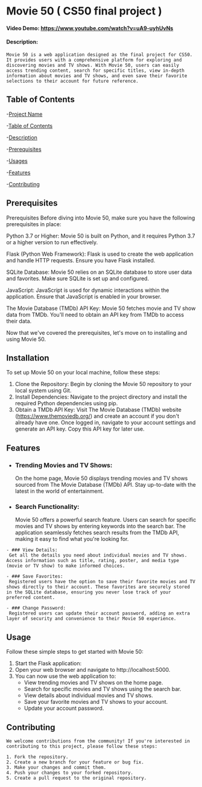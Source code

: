    # Movie 50 ( CS50 final project )

#### Video Demo: https://www.youtube.com/watch?v=uA9-uyhUvNs

#### Description:
    Movie 50 is a web application designed as the final project for CS50. It provides users with a comprehensive platform for exploring and discovering movies and TV shows. With Movie 50, users can easily access trending content, search for specific titles, view in-depth information about movies and TV shows, and even save their favorite selections to their account for future reference.

## Table of Contents

-[Project Name](#project-name)

-[Table of Contents](#table-of-contents)

-[Description](#description)

-[Prerequisites](#prerequisites)

-[Usages](#usage)

-[Features](#features)

-[Contributing](#contributing)

## Prerequisites
Prerequisites
Before diving into Movie 50, make sure you have the following prerequisites in place:

Python 3.7 or Higher: Movie 50 is built on Python, and it requires Python 3.7 or a higher version to run effectively.

Flask (Python Web Framework): Flask is used to create the web application and handle HTTP requests. Ensure you have Flask installed.

SQLite Database: Movie 50 relies on an SQLite database to store user data and favorites. Make sure SQLite is set up and configured.

JavaScript: JavaScript is used for dynamic interactions within the application. Ensure that JavaScript is enabled in your browser.

The Movie Database (TMDb) API Key: Movie 50 fetches movie and TV show data from TMDb. You'll need to obtain an API key from TMDb to access their data.

Now that we've covered the prerequisites, let's move on to installing and using Movie 50.

## Installation
To set up Movie 50 on your local machine, follow these steps:
 1. Clone the Repository: Begin by cloning the Movie 50 repository to your local system using Git.
 2. Install Dependencies: Navigate to the project directory and install the required Python dependencies using pip.
 3. Obtain a TMDb API Key: Visit The Movie Database (TMDb) website (https://www.themoviedb.org/) and create an     account if you don't already have one. Once logged in, navigate to your account settings and generate an API key. Copy this API key for later use.
    

## Features
   - ### Trending Movies and TV Shows: 
     On the home page, Movie 50 displays trending movies and TV shows sourced from The Movie Database (TMDb) API. Stay up-to-date with the latest in the world of entertainment.

   - ### Search Functionality: 
     Movie 50 offers a powerful search feature. Users can search for specific movies and TV shows by entering keywords into the search bar. The application seamlessly fetches search results from the TMDb API, making it easy to find what you're looking for.

    - ### View Details: 
     Get all the details you need about individual movies and TV shows. Access information such as title, rating, poster, and media type (movie or TV show) to make informed choices.

    - ### Save Favorites: 
     Registered users have the option to save their favorite movies and TV shows directly to their account. These favorites are securely stored in the SQLite database, ensuring you never lose track of your preferred content.

    - ### Change Password: 
     Registered users can update their account password, adding an extra layer of security and convenience to their Movie 50 experience.

## Usage
Follow these simple steps to get started with Movie 50:

1. Start the Flask application:
2. Open your web browser and navigate to http://localhost:5000.
3. You can now use the web application to:
    - View trending movies and TV shows on the home page.
    - Search for specific movies and TV shows using the search bar.
    - View details about individual movies and TV shows.
    - Save your favorite movies and TV shows to your account.
    - Update your account password.

## Contributing
    We welcome contributions from the community! If you're interested in contributing to this project, please follow these steps:

    1. Fork the repository.
    2. Create a new branch for your feature or bug fix.
    3. Make your changes and commit them.
    4. Push your changes to your forked repository.
    5. Create a pull request to the original repository.